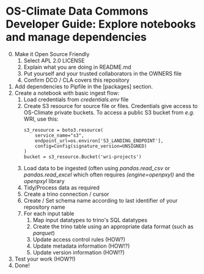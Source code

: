 # OS-Climate Data Commons Developer Guide: Explore notebooks and manage dependencies

0. Make it Open Source Friendly
   1. Select APL 2.0 LICENSE
   2. Explain what you are doing in README.md
   3. Put yourself and your trusted collaborators in the OWNERS file
   4. Confirm DCO / CLA covers this repository
2. Add dependencies to Pipfile in the [packages] section.
3. Create a notebook with basic ingest flow:
   1. Load credentials from *credentials.env* file
   2. Create S3 resource for source file or files.  Credentials give access to OS-Climate private buckets.  To access a public S3 bucket from *e.g.* WRI, use this:
      ```
      s3_resource = boto3.resource(
          service_name="s3",
          endpoint_url=os.environ['S3_LANDING_ENDPOINT'],
          config=Config(signature_version=UNSIGNED)
      )
      bucket = s3_resource.Bucket('wri-projects')
      ```
   3. Load data to be ingested (often using *pandas.read_csv* or *pandas.read_excel* which often requires *(engine=openpxyl)* and the *openpxyl* library
   4. Tidy/Process data as required
   5. Create a trino connection / cursor
   6. Create / Set schema name according to last identifier of your repository name
   7. For each input table
      1. Map input datatypes to trino's SQL datatypes
      2. Create the trino table using an appropriate data format (such as *parquet*)
      3. Update access control rules (HOW?)
      4. Update metadata information (HOW!?)
      5. Update version information (HOW!?)
 3. Test your work (HOW?!)
 4. Done!
